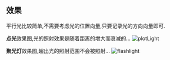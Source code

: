 

## 效果

平行光比较简单,不需要考虑光的位置向量,只要记录光的方向向量即可.

**点光**效果图,光的照射效果是随着距离的增大而衰减的...
![plotLight](https://img3.doubanio.com/view/photo/photo/public/p2369887501.jpg)


**聚光灯**效果图,超出光的照射范围不会被照射...
![flashlight](https://img3.doubanio.com/view/photo/photo/public/p2369887590.jpg)

